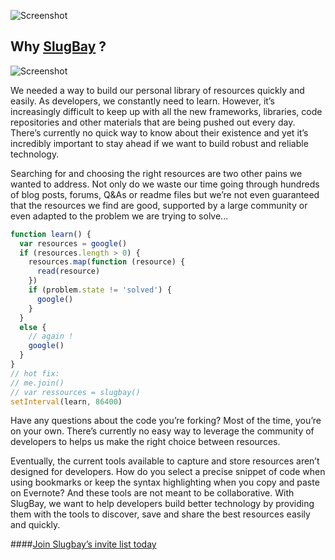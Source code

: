 ![Screenshot](http://challengepost-s3-challengepost.netdna-ssl.com/photos/production/software_photos/000/332/858/datas/gallery.jpg)

Why [SlugBay](https://www.slugbay.com) ?
-----

![Screenshot](https://www.slugbay.com/pictures/badges/slugbay-simple.svg)

We needed a way to build our personal library of resources quickly and easily. As developers, we constantly need to learn. However, it’s increasingly difficult to keep up with all the new frameworks, libraries, code repositories and other materials that are being pushed out every day. There’s currently no quick way to know about their existence and yet it’s incredibly important to stay ahead if we want to build robust and reliable technology.

Searching for and choosing the right resources are two other pains we wanted to address. Not only do we waste our time going through hundreds of blog posts, forums, Q&As or readme files but we’re not even guaranteed that the resources we find are good, supported by a large community or even adapted to the problem we are trying to solve...

``` js
function learn() {
  var resources = google()
  if (resources.length > 0) {
    resources.map(function (resource) {
      read(resource)
    })
    if (problem.state != 'solved') {
      google()
    }
  }
  else {
    // again !
    google()
  }
}
// hot fix:
// me.join()
// var ressources = slugbay()
setInterval(learn, 86400)
```

Have any questions about the code you’re forking? Most of the time, you’re on your own. There’s currently no easy way to leverage the community of developers to helps us make the right choice between resources.

Eventually, the current tools available to capture and store resources aren’t designed for developers. How do you select a precise snippet of code when using bookmarks or keep the syntax highlighting when you copy and paste on Evernote? And these tools are not meant to be collaborative. With SlugBay, we want to help developers build better technology by providing them with the tools to discover, save and share the best resources easily and quickly.

####[Join Slugbay’s invite list today](https://www.slugbay.com/#/join)

